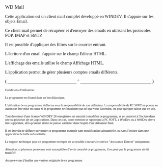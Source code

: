   
<span style="font-family:Arial sans-serif;font-size:16px;">WD Mail</span>

  
<span style="font-family:Arial sans-serif;font-size:14px;">Cette application est un client mail complet développé en WINDEV. Il s'appuie sur les objets Email.</span>

<span style="font-family:Arial sans-serif;font-size:14px;">Ce client mail permet de récupérer et d'envoyer des emails en utilisant les protocoles POP, IMAP et SMTP.</span>

<span style="font-family:Arial sans-serif;font-size:14px;">Il est possible d'appliquer des filtres sur le courrier entrant.</span>

<span style="font-family:Arial sans-serif;font-size:14px;">L'écriture d'un email s'appuie sur le champ Editeur HTML.</span>

<span style="font-family:Arial sans-serif;font-size:14px;">L'affichage des emails utilise le champ Affichage HTML.</span>

<span style="font-family:Arial sans-serif;font-size:14px;">L'application permet de gérer plusieurs comptes emails différents. </span>

  
  
<span style="font-family:Arial sans-serif;font-size:14px;">( \_\_\_\_\_\_\_\_\_\_\_\_\_\_\_\_\_\_\_\_\_\_\_\_\_\_\_\_\_\_\_\_ ° \_\_\_\_\_\_\_\_\_\_\_\_\_\_\_\_\_\_\_\_\_\_\_\_\_\_\_\_\_\_\_\_\_ )</span>

  
<span style="font-family:Arial sans-serif;font-size:10px;">Conditions d'utilisation :</span>

<span style="font-family:Arial sans-serif;font-size:10px;">Le programme est fourni dans un but didactique.</span>

<span style="font-family:Arial sans-serif;font-size:10px;">L'utilisation de ce programme s'effectue sous la responsabilité de son utilisateur. La responsabilité de PC SOFT ne pourra en aucun cas être mise en cause si le programme ne fonctionne pas tel que vous l'attendez, ou pour quelque raison que ce soit. </span>

<span style="font-family:Arial sans-serif;font-size:10px;">Tout détenteur d'une licence WINDEV 28 enregistrée est autorisé à modifier ce programme, et est autorisé à l'inclure dans une ou plusieurs de ses applications. Dans ces cas, toute mention se rapportant à PC SOFT, à WinDev ou à WebDev devra être supprimée, afin qu'aucun doute ne puisse subsister dans l'esprit d'un utilisateur final.</span>

<span style="font-family:Arial sans-serif;font-size:10px;">Il est interdit de diffuser ou vendre ce programme exemple sans modification substantielle, ou sans l'inclure dans une application de taille substantielle.</span>

<span style="font-family:Arial sans-serif;font-size:10px;">Le support technique pour ce programme exemple est accessible à travers le service "Assistance Directe" uniquement.</span>

<span style="font-family:Arial sans-serif;font-size:10px;">Attention: si plusieurs personnes sont susceptibles d'avoir consulté ce programme, il se peut que le programme ait été modifié! </span>

<span style="font-family:Arial sans-serif;font-size:10px;">Assurez-vous d'étudier une version originale de ce programme.</span>

  
  